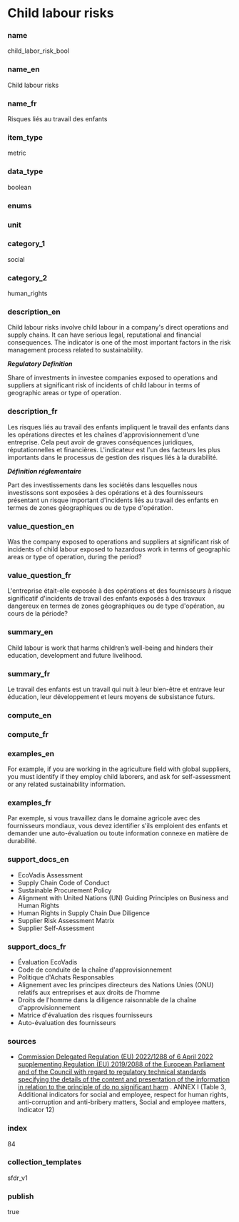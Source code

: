 # Child labour risks

### name

child_labor_risk_bool

### name_en

Child labour risks

### name_fr

Risques liés au travail des enfants

### item_type

metric

### data_type

boolean

### enums



### unit



### category_1

social

### category_2

human_rights

### description_en

Child labour risks involve child labour in a company's direct operations and supply chains. It can
have serious legal, reputational and financial consequences. The indicator is one of the most
important factors in the risk management process related to sustainability.

***Regulatory Definition***

Share of investments in investee companies exposed to operations and suppliers at significant risk
of incidents of child labour in terms of geographic areas or type of operation.


### description_fr

Les risques liés au travail des enfants impliquent le travail des enfants dans les opérations
directes et les chaînes d'approvisionnement d'une entreprise. Cela peut avoir de graves conséquences
juridiques, réputationnelles et financières. L'indicateur est l'un des facteurs les plus importants
dans le processus de gestion des risques liés à la durabilité.

***Définition réglementaire***

Part des investissements dans les sociétés dans lesquelles nous investissons sont exposées à des
opérations et à des fournisseurs présentant un risque important d'incidents liés au travail des
enfants en termes de zones géographiques ou de type d'opération.

### value_question_en

Was the company exposed to operations and suppliers at significant risk of incidents of child
labour exposed to hazardous work in terms of geographic areas or type of operation, during the
period?

### value_question_fr


L'entreprise était-elle exposée à des opérations et des fournisseurs à risque significatif
d'incidents de travail des enfants exposés à des travaux dangereux en termes de zones géographiques
ou de type d'opération, au cours de la période?

### summary_en

Child labour is work that harms children’s well-being and hinders their education, development and
future livelihood.

### summary_fr

Le travail des enfants est un travail qui nuit à leur bien-être et entrave leur éducation, leur
développement et leurs moyens de subsistance futurs.

### compute_en



### compute_fr



### examples_en

For example, if you are working in the agriculture field with global suppliers, you must identify
if they employ child laborers, and ask for self-assessment or any related sustainability
information. 

### examples_fr

Par exemple, si vous travaillez dans le domaine agricole avec des fournisseurs mondiaux, vous
devez identifier s'ils emploient des enfants et demander une auto-évaluation ou toute information
connexe en matière de durabilité.

### support_docs_en

- EcoVadis Assessment
- Supply Chain Code of Conduct
- Sustainable Procurement Policy
- Alignment with United Nations (UN) Guiding Principles on Business and Human Rights
- Human Rights in Supply Chain Due Diligence
- Supplier Risk Assessment Matrix
- Supplier Self-Assessment

### support_docs_fr

- Évaluation EcoVadis
- Code de conduite de la chaîne d'approvisionnement
- Politique d'Achats Responsables
- Alignement avec les principes directeurs des Nations Unies (ONU) relatifs aux entreprises et aux droits de l'homme
- Droits de l'homme dans la diligence raisonnable de la chaîne d'approvisionnement
- Matrice d'évaluation des risques fournisseurs
- Auto-évaluation des fournisseurs

### sources

- [Commission Delegated Regulation (EU) 2022/1288 of 6 April 2022 supplementing Regulation (EU)
2019/2088 of the European Parliament and of the Council with regard to regulatory technical
standards specifying the details of the content and presentation of the information in
relation to the principle of do no significant harm](https://eur-lex.europa.eu/eli/reg_del/2022/1288/oj)
. ANNEX I (Table 3, Additional indicators for social and employee, respect for human rights,
anti-corruption and anti-bribery matters, Social and employee matters, Indicator 12)
            
### index

84

### collection_templates

sfdr_v1

### publish

true
